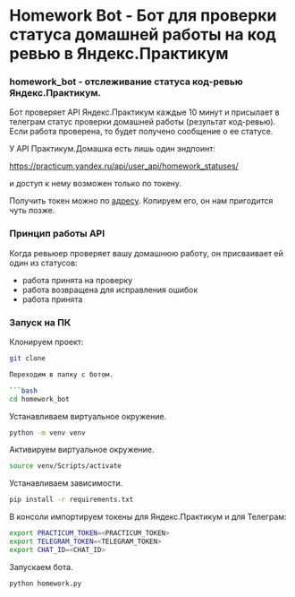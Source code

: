 # Homework Bot - Бот для проверки статуса домашней работы на код ревью в Яндекс.Практикум

### homework_bot - отслеживание статуса код-ревью Яндекс.Практикум.

Бот проверяет API Яндекс.Практикум каждые 10 минут и присылает в телеграм статус проверки домашней работы (результат код-ревью).
Если работа проверена, то будет получено сообщение о ее статусе.

У API Практикум.Домашка есть лишь один эндпоинт: 

https://practicum.yandex.ru/api/user_api/homework_statuses/

и доступ к нему возможен только по токену.

Получить токен можно по [адресу](https://oauth.yandex.ru/authorize?response_type=token&client_id=1d0b9dd4d652455a9eb710d450ff456a). Копируем его, он нам пригодится чуть позже.

### Принцип работы API
Когда ревьюер проверяет вашу домашнюю работу, он присваивает ей один из статусов:

- работа принята на проверку
- работа возвращена для исправления ошибок
- работа принята

### Запуск на ПК

Клонируем проект:

```bash
git clone 

Переходим в папку с ботом.

```bash
cd homework_bot
```

Устанавливаем виртуальное окружение.

```bash
python -m venv venv
```

Активируем виртуальное окружение.

```bash
source venv/Scripts/activate
```

Устанавливаем зависимости.

```bash
pip install -r requirements.txt
```

В консоли импортируем токены для Яндекс.Практикум и для Телеграм:

```bash
export PRACTICUM_TOKEN=<PRACTICUM_TOKEN>
export TELEGRAM_TOKEN=<TELEGRAM_TOKEN>
export CHAT_ID=<CHAT_ID>
```

Запускаем бота.

```bash
python homework.py
```
